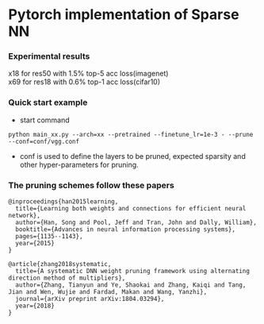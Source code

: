 # Pytorch implementation of Sparse NN

### Experimental results

x18 for res50 with 1.5% top-5 acc loss(imagenet)   
x69 for res18 with 0.6% top-1 acc loss(cifar10)

### Quick start example
- start command
```
python main_xx.py --arch=xx --pretrained --finetune_lr=1e-3 - --prune --conf=conf/vgg.conf
```
- conf is used to define the layers to be pruned, expected sparsity and other hyper-parameters for pruning.

### The pruning schemes follow these papers
```
@inproceedings{han2015learning,
  title={Learning both weights and connections for efficient neural network},
  author={Han, Song and Pool, Jeff and Tran, John and Dally, William},
  booktitle={Advances in neural information processing systems},
  pages={1135--1143},
  year={2015}
}

@article{zhang2018systematic,
  title={A systematic DNN weight pruning framework using alternating direction method of multipliers},
  author={Zhang, Tianyun and Ye, Shaokai and Zhang, Kaiqi and Tang, Jian and Wen, Wujie and Fardad, Makan and Wang, Yanzhi},
  journal={arXiv preprint arXiv:1804.03294},
  year={2018}
}
```
